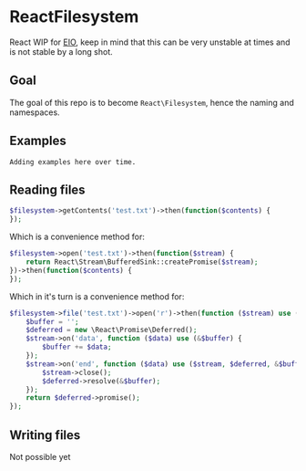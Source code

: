 ReactFilesystem
===============

React WIP for [EIO](http://php.net/eio), keep in mind that this can be very unstable at times and is not stable by a long shot.

## Goal ##

The goal of this repo is to become `React\Filesystem`, hence the naming and namespaces.

## Examples ##

`Adding examples here over time.`

## Reading files ##

```php
$filesystem->getContents('test.txt')->then(function($contents) {
});
```

Which is a convenience method for:

```php
$filesystem->open('test.txt')->then(function($stream) {
    return React\Stream\BufferedSink::createPromise($stream);
})->then(function($contents) {
});
```

Which in it's turn is a convenience method for:

```php
$filesystem->file('test.txt')->open('r')->then(function ($stream) use ($node) {
    $buffer = '';
    $deferred = new \React\Promise\Deferred();
    $stream->on('data', function ($data) use (&$buffer) {
        $buffer += $data;
    });
    $stream->on('end', function ($data) use ($stream, $deferred, &$buffer) {
        $stream->close();
        $deferred->resolve(&$buffer);
    });
    return $deferred->promise();
});
```

## Writing files ##

Not possible yet
